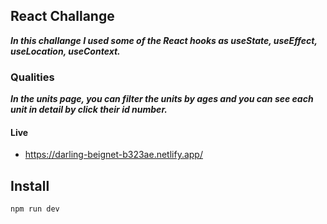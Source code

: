 ## React Challange
***In this challange I used some of the React hooks as useState, useEffect, useLocation, useContext.***


### Qualities
***In the units page, you can filter the units by ages and you can see each unit in detail by click their id number.***

#### Live
- https://darling-beignet-b323ae.netlify.app/


## Install
```javascrıpt
npm run dev
```
